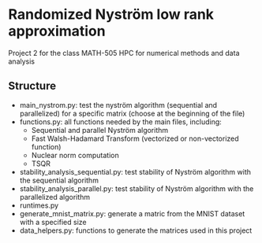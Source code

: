 # Randomized Nyström low rank approximation

Project 2 for the class MATH-505 HPC for numerical methods and data analysis

## Structure 

- main_nystrom.py: test the nyström algorithm (sequential and parallelized) for a specific matrix (choose at the beginning of the file)
- functions.py: all functions needed by the main files, including: 
    - Sequential and parallel Nyström algorithm
    - Fast Walsh-Hadamard Transform (vectorized or non-vectorized function)
    - Nuclear norm computation
    - TSQR
- stability_analysis_sequential.py: test stability of Nyström algorithm with the sequential algorithm
- stability_analysis_parallel.py: test stability of Nyström algorithm with the parallelized algorithm
- runtimes.py
- generate_mnist_matrix.py: generate a matric from the MNIST dataset with a specified size
- data_helpers.py: functions to generate the matrices used in this project

